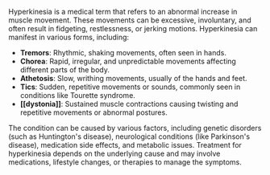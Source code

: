 Hyperkinesia is a medical term that refers to an abnormal increase in muscle movement. These movements can be excessive, involuntary, and often result in fidgeting, restlessness, or jerking motions. Hyperkinesia can manifest in various forms, including:

- **Tremors**: Rhythmic, shaking movements, often seen in hands.
- **Chorea**: Rapid, irregular, and unpredictable movements affecting different parts of the body.
- **Athetosis**: Slow, writhing movements, usually of the hands and feet.
- **Tics**: Sudden, repetitive movements or sounds, commonly seen in conditions like Tourette syndrome.
- **[[dystonia]]**: Sustained muscle contractions causing twisting and repetitive movements or abnormal postures.

The condition can be caused by various factors, including genetic disorders (such as Huntington's disease), neurological conditions (like Parkinson's disease), medication side effects, and metabolic issues. Treatment for hyperkinesia depends on the underlying cause and may involve medications, lifestyle changes, or therapies to manage the symptoms.